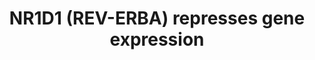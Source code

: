 ---
annotations:
- id: PW:0000004
  parent: regulatory pathway
  type: Pathway Ontology
  value: regulatory pathway
authors:
- ReactomeTeam
- Ryanmiller
description: REV-ERBA binds DNA elements very similar to those bound by the transcription
  activator RORA.  RORAREV-ERBA bound to DNA and heme recruits the corepressors NCoR
  and HDAC3 to repress transcription. Thus REV-ERBA and RORA appear to compete to
  repress or activate genes, repectively.  View original pathway at [http://www.reactome.org/PathwayBrowser/#DIAGRAM=1368071
  Reactome].
last-edited: 2021-01-25
organisms:
- Homo sapiens
redirect_from:
- /index.php/Pathway:WP3394
- /instance/WP3394
revision: null
schema-jsonld:
- '@context': https://schema.org/
  '@id': https://wikipathways.github.io/pathways/WP3394.html
  '@type': Dataset
  creator:
    '@type': Organization
    name: WikiPathways
  description: REV-ERBA binds DNA elements very similar to those bound by the transcription
    activator RORA.  RORAREV-ERBA bound to DNA and heme recruits the corepressors
    NCoR and HDAC3 to repress transcription. Thus REV-ERBA and RORA appear to compete
    to repress or activate genes, repectively.  View original pathway at [http://www.reactome.org/PathwayBrowser/#DIAGRAM=1368071
    Reactome].
  keywords:
  - ELOVL3 gene
  - 'ELOVL3 gene '
  - HDAC3
  - 'HDAC3 '
  - NCOR1
  - 'NCOR1 '
  - NR1D1
  - 'NR1D1 '
  - NR1D1:heme:Corepressors:ELOVL3 gene
  - ferriheme b
  - 'ferriheme b '
  license: CC0
  name: NR1D1 (REV-ERBA) represses gene expression
seo: CreativeWork
title: NR1D1 (REV-ERBA) represses gene expression
wpid: WP3394
---